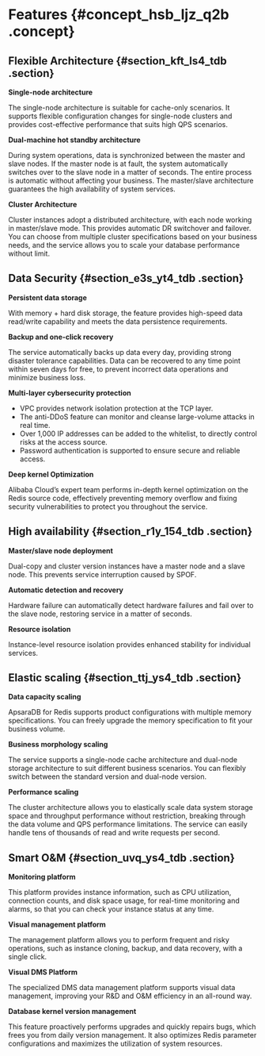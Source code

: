 # Features {#concept_hsb_ljz_q2b .concept}

## Flexible Architecture {#section_kft_ls4_tdb .section}

**Single-node architecture**

The single-node architecture is suitable for cache-only scenarios. It supports flexible configuration changes for single-node clusters and provides cost-effective performance that suits high QPS scenarios.

**Dual-machine hot standby architecture**

During system operations, data is synchronized between the master and slave nodes. If the master node is at fault, the system automatically switches over to the slave node in a matter of seconds. The entire process is automatic without affecting your business. The master/slave architecture guarantees the high availability of system services.

**Cluster Architecture**

Cluster instances adopt a distributed architecture, with each node working in master/slave mode. This provides automatic DR switchover and failover. You can choose from multiple cluster specifications based on your business needs, and the service allows you to scale your database performance without limit.

## Data Security {#section_e3s_yt4_tdb .section}

**Persistent data storage**

With memory + hard disk storage, the feature provides high-speed data read/write capability and meets the data persistence requirements.

**Backup and one-click recovery**

The service automatically backs up data every day, providing strong disaster tolerance capabilities. Data can be recovered to any time point within seven days for free, to prevent incorrect data operations and minimize business loss.

**Multi-layer cybersecurity protection**

-   VPC provides network isolation protection at the TCP layer.
-   The anti-DDoS feature can monitor and cleanse large-volume attacks in real time.
-   Over 1,000 IP addresses can be added to the whitelist, to directly control risks at the access source.
-   Password authentication is supported to ensure secure and reliable access.

**Deep kernel Optimization**

Alibaba Cloud’s expert team performs in-depth kernel optimization on the Redis source code, effectively preventing memory overflow and fixing security vulnerabilities to protect you throughout the service.

## High availability {#section_r1y_154_tdb .section}

**Master/slave node deployment**

Dual-copy and cluster version instances have a master node and a slave node. This prevents service interruption caused by SPOF.

**Automatic detection and recovery**

Hardware failure can automatically detect hardware failures and fail over to the slave node, restoring service in a matter of seconds.

**Resource isolation**

Instance-level resource isolation provides enhanced stability for individual services.

## Elastic scaling {#section_ttj_ys4_tdb .section}

**Data capacity scaling**

ApsaraDB for Redis supports product configurations with multiple memory specifications. You can freely upgrade the memory specification to fit your business volume.

**Business morphology scaling**

The service supports a single-node cache architecture and dual-node storage architecture to suit different business scenarios. You can flexibly switch between the standard version and dual-node version.

**Performance scaling**

The cluster architecture allows you to elastically scale data system storage space and throughput performance without restriction, breaking through the data volume and QPS performance limitations. The service can easily handle tens of thousands of read and write requests per second.

## Smart O&M {#section_uvq_ys4_tdb .section}

**Monitoring platform**

This platform provides instance information, such as CPU utilization, connection counts, and disk space usage, for real-time monitoring and alarms, so that you can check your instance status at any time.

**Visual management platform**

The management platform allows you to perform frequent and risky operations, such as instance cloning, backup, and data recovery, with a single click.

**Visual DMS Platform**

The specialized DMS data management platform supports visual data management, improving your R&D and O&M efficiency in an all-round way.

**Database kernel version management**

This feature proactively performs upgrades and quickly repairs bugs, which frees you from daily version management. It also optimizes Redis parameter configurations and maximizes the utilization of system resources.

